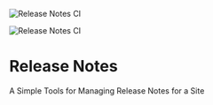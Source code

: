 ![Release Notes CI](https://github.com/renderbox/django-release-notes/workflows/Release%20Notes%20CI/badge.svg)

![Release Notes CI](https://github.com/renderbox/django-release-notes/workflows/Release%20Notes%20Develop/badge.svg)

# Release Notes

A Simple Tools for Managing Release Notes for a Site
